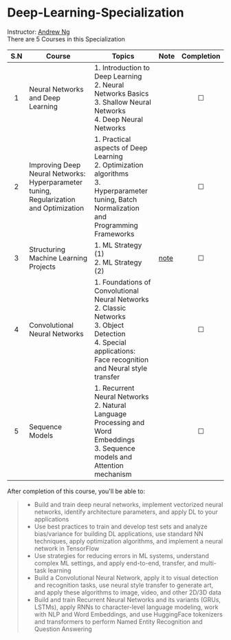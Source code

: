 # Deep-Learning-Specialization
Instructor: [Andrew Ng](https://www.andrewng.org/) <br>
There are 5 Courses in this Specialization

| S.N | Course                                                                                 | Topics                                                                                                                                                                     | Note                 | Completion |
| :-: | -------------------------------------------------------------------------------------- | -------------------------------------------------------------------------------------------------------------------------------------------------------------------------- | -------------------- | :--------: |
|  1  | Neural Networks and Deep Learning                                                      | 1. Introduction to Deep Learning <br> 2. Neural Networks Basics <br> 3. Shallow Neural Networks <br> 4. Deep Neural Networks                                               |                      |  &#x2610;  |
|  2  | Improving Deep Neural Networks: Hyperparameter tuning, Regularization and Optimization | 1. Practical aspects of Deep Learning <br> 2. Optimization algorithms <br> 3. Hyperparameter tuning, Batch Normalization and Programming Frameworks                        |                      |  &#x2610;  |
|  3  | Structuring Machine Learning Projects                                                  | 1. ML Strategy (1) <br> 2. ML Strategy (2)                                                                                                                                 | [note](03/README.md) |  &#x2610;  |
|  4  | Convolutional Neural Networks                                                          | 1. Foundations of Convolutional Neural Networks <br> 2. Classic Networks <br> 3. Object Detection <br> 4. Special applications: Face recognition and Neural style transfer |                      |  &#x2610;  |
|  5  | Sequence Models                                                                        | 1. Recurrent Neural Networks <br> 2. Natural Language Processing and Word Embeddings <br> 3. Sequence models and Attention mechanism                                       |                      |  &#x2610;  |

After completion of this course, you'll be able to: 
>- Build and train deep neural networks, implement vectorized neural networks, identify architecture parameters, and apply DL to your applications
>- Use best practices to train and develop test sets and analyze bias/variance for building DL applications, use standard NN techniques, apply optimization algorithms, and implement a neural network in TensorFlow
>- Use strategies for reducing errors in ML systems, understand complex ML settings, and apply end-to-end, transfer, and multi-task learning
>- Build a Convolutional Neural Network, apply it to visual detection and recognition tasks, use neural style transfer to generate art, and apply these algorithms to image, video, and other 2D/3D data
>- Build and train Recurrent Neural Networks and its variants (GRUs, LSTMs), apply RNNs to character-level language modeling, work with NLP and Word Embeddings, and use HuggingFace tokenizers and transformers to perform Named Entity Recognition and Question Answering

